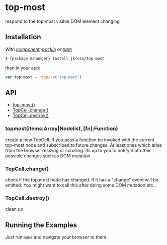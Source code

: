 
# top-most

  respond to the top most visible DOM element changing

## Installation

_With [component](//github.com/component/component), [packin](//github.com/jkroso/packin) or [npm](//github.com/isaacs/npm)_  

	$ {package mananger} install jkroso/top-most

then in your app:

```js
var top-most = require('top-most')
```

## API

- [top-most()](#topmostitemsarraynodelistfnfunction)
- [TopCell.change()](#topcellchange)
- [TopCell.destroy()](#topcelldestroy)

### topmost(items:Array|Nodelist, [fn]:Function)

  create a new TopCell. If you pass a function be invoked with the current top-most node and subscribed to future changes. At least ones which arise from the browser resizing or scrolling. Its up to you to notify it of other possible changes such as DOM mutation.

### TopCell.change()

  check if the top most node has changed. If it has a
  "change" event will be emitted. You might want to call this after doing some DOM mutation etc..

### TopCell.destroy()

  clean up

## Running the Examples

Just run `make` and navigate your browser to them.
